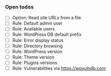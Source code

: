 ### Open todos

- [ ] Option: Read site URLs from a file
- [ ] Rule: Default admin user
- [ ] Rule: Available users
- [ ] Rule: WordPress DB default prefix
- [ ] Rule: Error display status
- [ ] Rule: Directory browsing
- [ ] Rule: WordPress version
- [ ] Rule: Theme version
- [ ] Rule: Plugins versions
- [ ] Rule: Vulnerabilities via https://wpvulndb.com

